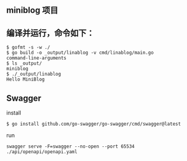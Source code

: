 ## miniblog 项目


## 编译并运行，命令如下：
```shell
$ gofmt -s -w ./
$ go build -o _output/linablog -v cmd/linablog/main.go
command-line-arguments
$ ls _output/
miniblog
$ ./_output/linablog
Hello MiniBlog
```

## Swagger
install
```shell
$ go install github.com/go-swagger/go-swagger/cmd/swagger@latest
```
run 
```shell
swagger serve -F=swagger --no-open --port 65534 ./api/openapi/openapi.yaml
```